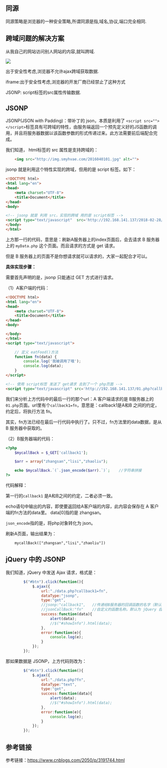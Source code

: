 ## 同源

同源策略是浏览器的一种安全策略,所谓同源是指,域名,协议,端口完全相同.

## 跨域问题的解决方案

从我自己的网站访问别人网站的内容,就叫跨域.

![](http://img.smyhvae.com/20180228_2231.png)

出于安全性考虑,浏览器不允许ajax跨域获取数据.

iframe:出于安全性考虑,浏览器的开发厂商已经禁止了这种方式

JSONP: script标签的src属性传输数据.

## JSONP

JSONP(JSON with Padding)：带补丁的 json，本质是利用了 `<script src=""></script>`标签具有可跨域的特性，由服务端返回一个预先定义好的JS函数的调用，并且将服务器数据以该函数参数的形式传递过来。此方法需要前后端配合完成。

我们知道， html标签的 src 属性是支持跨域的：

```html
	<img src="http://img.smyhvae.com/2016040101.jpg" alt="">
```

jsonp 就是利用这个特性实现的跨域，但用的是 script 标签。如下：

```html
<!DOCTYPE html>
<html lang="en">
<head>
	<meta charset="UTF-8">
	<title>Document</title>
</head>
<body>

<!-- jsonp 就是 利用 src，实现的跨域 用的是 script标签 -->
<script type="text/javascript"  src='http://192.168.141.137/2018-02-28/myData.php'></script>
</body>
</html>

```

上方那一行的代码，意思是：刷新A服务器上的index页面后，会去请求 B 服务器上的 `myData.php` 这个页面。而且请求的方式是 get 请求。

但是 B 服务器上的页面不是你想请求就可以请求的，大家一起配合才可以。

**具体实现步骤：**

需要首先声明的是，jsonp 只能通过 GET 方式进行请求。

（1）A客户端的代码：

```html
<!DOCTYPE html>
<html lang="en">
<head>
	<meta charset="UTF-8">
	<title>Document</title>
</head>
<body>

</body>
</html>
<script type="text/javascript">

	// 定义 eatFood()方法
	function fn(data) {
		console.log('我被调用了哦');
		console.log(data);
	}
</script>

<!-- 使用 script标签 发送了 get请求 去到了一个 php页面 -->
<script type="text/javascript" src='http://192.168.141.137/01.php?callback1=fn'></script>
```

我们来分析上方代码中的最后一行的那个url：A 客户端请求的是 B服务器上的 `01.php`页面。url里有个`callback1=fn`，意思是：callback1是A和B 之间的约定，约定后，将执行方法 fn。

其实，fn方法已经在最后一行代码中执行了。只不过，fn方法里的data数据，是从 B 服务器中获取的。

（2）B服务器端的代码：

```php
<?php
    $mycallBack = $_GET['callback1'];

	$arr = array("zhangsan","lisi","zhaoliu");

    echo $mycallBack.`(`.json_encode($arr).`)`;    //字符串拼接
?>
```

代码解释：

第一行的`callback1` 是A和B之间的约定，二者必须一致。

echo语句中输出的内容，即使要返回给A客户端的内容，此内容会保存在 A 客户端的fn方法的data里。 data[0]指的是 zhangsan。

`json_encode`指的是，将php对象转化为 json。

刷新A页面，输出结果为：

```
	mycallBack(["zhangsan","lisi","zhaoliu"])
```

## jQuery 中的 JSONP

我们知道，jQuery 中发送 Ajax 请求，格式是：

```javascript
		$("#btn").click(function(){
			$.ajax({
				url:"./data.php?callback1=fn",
				dataType:"jsonp",
				type:"get",
				//jsonp:"callback1",   //传递给B服务器的回调函数的名字（默认为 callback）
				//jsonCallBack:"fn"    //自定义的函数名称。默认为 jQuery 自动生成的随机函数名
				success:function(data){
					alert(data);
					//$("#showInfo").html(data);
				},
				error:function(e){
					console.log(e);
				}
			});
		});
```

那如果数据是 JSONP，上方代码则改为：

```javascript
		$("#btn").click(function(){
			$.ajax({
				url:"./data.php?fn",
				dataType:"text",
				type:"get",
				success:function(data){
					alert(data);
					//$("#showInfo").html(data);
				},
				error:function(e){
					console.log(e);
				}
			});
		});
```



## 参考链接

参考链接：https://www.cnblogs.com/2050/p/3191744.html